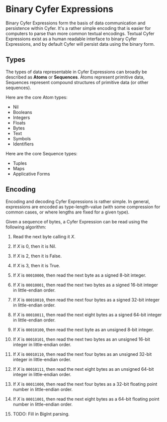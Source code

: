 # Binary Cyfer Expressions

Binary Cyfer Expressions form the basis of data communication and persistence within Cyfer. It's a rather simple encoding that is easier for computers to parse than more common textual encodings. Textual Cyfer Expressions exist as a human readable interface to binary Cyfer Expressions, and by default Cyfer will persist data using the binary form.

## Types

The types of data representable in Cyfer Expressions can broadly be described as **Atoms** or **Sequences**. Atoms represent primitive data, Sequences represent compound structures of primitive data (or other sequences).

Here are the core Atom types:
- Nil
- Booleans
- Integers
- Floats
- Bytes
- Text
- Symbols
- Identifiers

Here are the core Sequence types:
- Tuples
- Maps
- Applicative Forms

## Encoding

Encoding and decoding Cyfer Expressions is rather simple. In general, expressions are encoded as type-length-value (with some compression for common cases, or where lengths are fixed for a given type).

Given a sequence of bytes, a Cyfer Expression can be read using the following algorithm:

1. Read the next byte calling it *X*.

2. If *X* is 0, then it is Nil.

3. If *X* is 2, then it is False.

4. If *X* is 3, then it is True.

5. If *X* is `00010000`, then read the next byte as a signed 8-bit integer.

6. If *X* is `00010001`, then read the next two bytes as a signed 16-bit integer in little-endian order.

7. If *X* is `00010010`, then read the next four bytes as a signed 32-bit integer in little-endian order.

8. If *X* is `00010011`, then read the next eight bytes as a signed 64-bit integer in little-endian order.

9. If *X* is `00010100`, then read the next byte as an unsigned 8-bit integer.

10. If *X* is `00010101`, then read the next two bytes as an unsigned 16-bit integer in little-endian order.

11. If *X* is `00010110`, then read the next four bytes as an unsigned 32-bit integer in little-endian order.

12. If *X* is `00010111`, then read the next eight bytes as an unsigned 64-bit integer in little-endian order.

13. If *X* is `00011000`, then read the next four bytes as a 32-bit floating point number in little-endian order.

14. If *X* is `00011001`, then read the next eight bytes as a 64-bit floating point number in little-endian order.

15. TODO: Fill in BigInt parsing.
